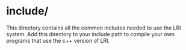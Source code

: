 # include/

This directory contains all the common includes needed to use the LRI system.
Add this directory to your include path to compile your own programs that
use the c++ version of LRI.


